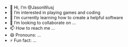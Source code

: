 - 👋 Hi, I’m @JasonWusj
- 👀 I’m interested in playing games and coding
- 🌱 I’m currently learning how to create a helpful software
- 💞️ I’m looking to collaborate on ...
- 📫 How to reach me ...
- 😄 Pronouns: ...
- ⚡ Fun fact: ...

<!---
JasonWusj/JasonWusj is a ✨ special ✨ repository because its `README.md` (this file) appears on your GitHub profile.
You can click the Preview link to take a look at your changes.
--->
